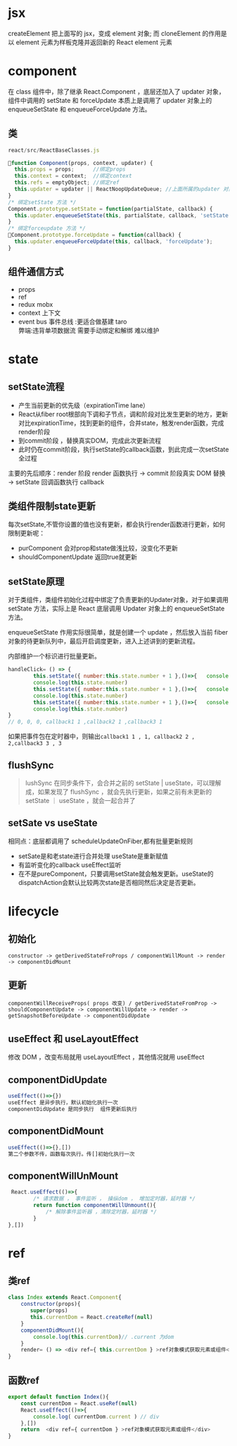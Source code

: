 # jsx
createElement 把上面写的 jsx，变成 element 对象; 而 cloneElement 的作用是以 element 元素为样板克隆并返回新的 React element 元素

# component
在 class 组件中，除了继承 React.Component ，底层还加入了 updater 对象，组件中调用的 setState 和 forceUpdate 本质上是调用了 updater 对象上的 enqueueSetState 和 enqueueForceUpdate 方法。
## 类
```js
react/src/ReactBaseClasses.js

function Component(props, context, updater) {
  this.props = props;      //绑定props
  this.context = context;  //绑定context
  this.refs = emptyObject; //绑定ref
  this.updater = updater || ReactNoopUpdateQueue; //上面所属的updater 对象
}
/* 绑定setState 方法 */
Component.prototype.setState = function(partialState, callback) {
  this.updater.enqueueSetState(this, partialState, callback, 'setState');
}
/* 绑定forceupdate 方法 */
Component.prototype.forceUpdate = function(callback) {
  this.updater.enqueueForceUpdate(this, callback, 'forceUpdate');
}
```

## 组件通信方式
- props 
- ref
- redux mobx
- context 上下文
- event bus 事件总线 :更适合做基建 taro<br>
弊端:违背单项数据流 需要手动绑定和解绑 难以维护

# state

## setState流程
- 产生当前更新的优先级（expirationTime  lane）
- React从fiber root根部向下调和子节点，调和阶段对比发生更新的地方，更新对比expirationTime，找到更新的组件，合并state，触发render函数，完成render阶段
- 到commit阶段 ，替换真实DOM，完成此次更新流程
- 此时仍在commit阶段，执行setState的callback函数，到此完成一次setState全过程

主要的先后顺序：render 阶段 render 函数执行 -> commit 阶段真实 DOM 替换 -> setState 回调函数执行 callback

## 类组件限制state更新
每次setState,不管你设置的值也没有更新，都会执行render函数进行更新，如何限制更新呢：
- purComponent 会对prop和state做浅比较，没变化不更新
- shouldComponentUpdate 返回true就更新

## setState原理
对于类组件，类组件初始化过程中绑定了负责更新的Updater对象，对于如果调用 setState 方法，实际上是 React 底层调用 Updater 对象上的 enqueueSetState 方法。

enqueueSetState 作用实际很简单，就是创建一个 update ，然后放入当前 fiber 对象的待更新队列中，最后开启调度更新，进入上述讲到的更新流程。

内部维护一个标识进行批量更新。
```js
handleClick= () => {
        this.setState({ number:this.state.number + 1 },()=>{   console.log( 'callback1', this.state.number)  })
        console.log(this.state.number)
        this.setState({ number:this.state.number + 1 },()=>{   console.log( 'callback2', this.state.number)  })
        console.log(this.state.number)
        this.setState({ number:this.state.number + 1 },()=>{   console.log( 'callback3', this.state.number)  })
        console.log(this.state.number)
}
// 0, 0, 0, callback1 1 ,callback2 1 ,callback3 1
```
如果把事件包在定时器中，则输出`callback1 1 , 1, callback2 2 , 2,callback3 3 , 3`

## flushSync
> lushSync 在同步条件下，会合并之前的 setState | useState，可以理解成，如果发现了 flushSync ，就会先执行更新，如果之前有未更新的 setState ｜ useState ，就会一起合并了

## setSate vs useState
相同点：底层都调用了 scheduleUpdateOnFiber,都有批量更新规则
- setSate是和老state进行合并处理 useState是重新赋值
- 有监听变化的callback useEffect监听
- 在不是pureComponent，只要调用setState就会触发更新。useState的dispatchAction会默认比较两次state是否相同然后决定是否更新。

# lifecycle
## 初始化
`constructor -> getDerivedStateFroProps / componentWillMount -> render -> componentDidMount`
## 更新
`componentWillReceiveProps( props 改变) / getDerivedStateFromProp -> shouldComponentUpdate -> componentWillUpdate -> render -> getSnapshotBeforeUpdate -> componentDidUpdate`
## useEffect 和 useLayoutEffect 
修改 DOM ，改变布局就用 useLayoutEffect ，其他情况就用 useEffect 
## componentDidUpdate
```js
useEffect(()=>{})
useEffect 是异步执行，默认初始化执行一次
componentDidUpdate 是同步执行  组件更新后执行

```
## componentDidMount
```js
useEffect(()=>{},[])
第二个参数不传，函数每次执行。传[]初始化执行一次
```
## componentWillUnMount
```js
 React.useEffect(()=>{
        /* 请求数据 ， 事件监听 ， 操纵dom ， 增加定时器，延时器 */
        return function componentWillUnmount(){
            /* 解除事件监听器 ，清除定时器，延时器 */
        }
},[])
``` 

# ref
## 类ref
```js
class Index extends React.Component{
    constructor(props){
       super(props)
       this.currentDom = React.createRef(null)
    }
    componentDidMount(){
        console.log(this.currentDom)// .current 为dom
    }
    render= () => <div ref={ this.currentDom } >ref对象模式获取元素或组件</div>
}
```
## 函数ref
```js
export default function Index(){
    const currentDom = React.useRef(null)
    React.useEffect(()=>{
        console.log( currentDom.current ) // div
    },[])
    return  <div ref={ currentDom } >ref对象模式获取元素或组件</div>
}
```